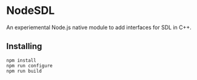# NodeSDL
An experiemental Node.js native module to add interfaces for SDL in C++.

## Installing
```
npm install
npm run configure
npm run build
```